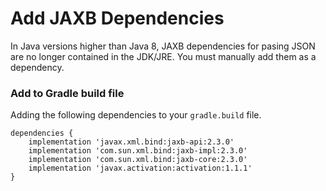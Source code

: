 # Add JAXB Dependencies

In Java versions higher than Java 8, JAXB dependencies for pasing JSON are no longer contained in the JDK/JRE. You must manually add them as a dependency.

### Add to Gradle build file

Adding the following dependencies to your `gradle.build` file.

```shell
dependencies {
	implementation 'javax.xml.bind:jaxb-api:2.3.0'
	implementation 'com.sun.xml.bind:jaxb-impl:2.3.0'
	implementation 'com.sun.xml.bind:jaxb-core:2.3.0'
	implementation 'javax.activation:activation:1.1.1'
}
```
